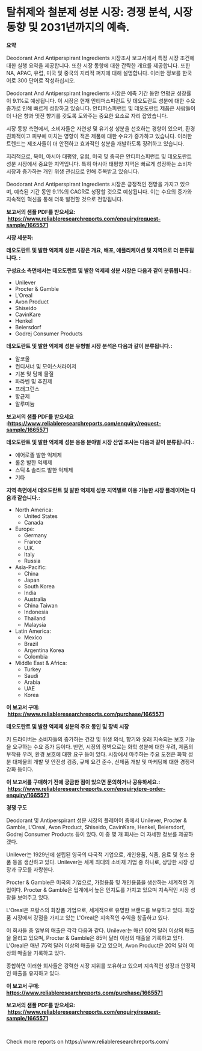 <p><h1>탈취제와 철분제 성분 시장: 경쟁 분석, 시장 동향 및 2031년까지의 예측.</h1></p><p><strong>요약</strong></p>
<p><p>Deodorant And Antiperspirant Ingredients 시장조사 보고서에서 특정 시장 조건에 대한 실행 요약을 제공합니다. 또한 시장 동향에 대한 간략한 개요를 제공합니다. 또한 NA, APAC, 유럽, 미국 및 중국의 지리적 퍼지에 대해 설명합니다. 이러한 정보를 한국어로 300 단어로 작성하십시오.</p><p>Deodorant And Antiperspirant Ingredients 시장은 예측 기간 동안 연평균 성장률이 9.1%로 예상됩니다. 이 시장은 현재 안티퍼스피런트 및 데오도란트 성분에 대한 수요 증가로 인해 빠르게 성장하고 있습니다. 안티퍼스피런트 및 데오도란트 제품은 사람들이 더 나은 향과 멋진 향기를 갖도록 도와주는 중요한 요소로 자리 잡았습니다.</p><p>시장 동향 측면에서, 소비자들은 자연성 및 유기성 성분을 선호하는 경향이 있으며, 환경 친화적이고 피부에 미치는 영향이 적은 제품에 대한 수요가 증가하고 있습니다. 이러한 트렌드는 제조사들이 더 안전하고 효과적인 성분을 개발하도록 장려하고 있습니다.</p><p>지리적으로, 북미, 아시아 태평양, 유럽, 미국 및 중국은 안티퍼스피런트 및 데오도란트 성분 시장에서 중요한 지역입니다. 특히 아시아 태평양 지역은 빠르게 성장하는 소비자 시장과 증가하는 개인 위생 관심으로 인해 주목받고 있습니다.</p><p>Deodorant And Antiperspirant Ingredients 시장은 긍정적인 전망을 가지고 있으며, 예측된 기간 동안 9.1%의 CAGR로 성장할 것으로 예상됩니다. 이는 수요의 증가와 지속적인 혁신을 통해 더욱 발전할 것으로 전망됩니다.</p></p>
<p><strong>보고서의 샘플 PDF를 받으세요: &nbsp;<a href="https://www.reliableresearchreports.com/enquiry/request-sample/1665571">https://www.reliableresearchreports.com/enquiry/request-sample/1665571</a></strong></p>
<p><strong>시장 세분화:</strong></p>
<p><strong> 데오도란트 및 발한 억제제 성분 시장은 개요, 배포, 애플리케이션 및 지역으로 더 분류됩니다. :</strong></p>
<p><strong>구성요소 측면에서는 데오도란트 및 발한 억제제 성분 시장은 다음과 같이 분류됩니다.:</strong></p>
<p><ul><li>Unilever</li><li>Procter & Gamble</li><li>L’Oreal</li><li>Avon Product</li><li>Shiseido</li><li>CavinKare</li><li>Henkel</li><li>Beiersdorf</li><li>Godrej Consumer Products</li></ul></p>
<p><strong> 데오도란트 및 발한 억제제 성분 유형별 시장 분석은 다음과 같이 분류됩니다.:</strong></p>
<p><ul><li>알코올</li><li>컨디셔너 및 모이스처라이저</li><li>기본 및 담체 물질</li><li>파라벤 및 추진제</li><li>프래그런스</li><li>항균제</li><li>알루미늄</li></ul></p>
<p><strong>보고서의 샘플 PDF를 받으세요 :<a href="https://www.reliableresearchreports.com/enquiry/request-sample/1665571">https://www.reliableresearchreports.com/enquiry/request-sample/1665571</a></strong></p>
<p><strong> 데오도란트 및 발한 억제제 성분 응용 분야별 시장 산업 조사는 다음과 같이 분류됩니다.:</strong></p>
<p><ul><li>에어로졸 발한 억제제</li><li>롤온 발한 억제제</li><li>스틱 & 솔리드 발한 억제제</li><li>기타</li></ul></p>
<p><strong>지역 측면에서 데오도란트 및 발한 억제제 성분 지역별로 이용 가능한 시장 플레이어는 다음과 같습니다.:</strong></p>
<p><ul>
    <li>
        North America:
        <ul>
            <li>United States</li>
            <li>Canada</li>
        </ul>
    </li>
    <li>
        Europe:
        <ul>
            <li>Germany</li>
            <li>France</li>
            <li>U.K.</li>
            <li>Italy</li>
            <li>Russia</li>
        </ul>
    </li>
    <li>
        Asia-Pacific:
        <ul>
            <li>China</li>
            <li>Japan</li>
            <li>South Korea</li>
            <li>India</li>
            <li>Australia</li>
            <li>China Taiwan</li>
            <li>Indonesia</li>
            <li>Thailand</li>
            <li>Malaysia</li>
        </ul>
    </li>
    <li>
        Latin America:
        <ul>
            <li>Mexico</li>
            <li>Brazil</li>
            <li>Argentina Korea</li>
            <li>Colombia</li>
        </ul>
    </li>
    <li>
        Middle East & Africa:
        <ul>
            <li>Turkey</li>
            <li>Saudi</li>
            <li>Arabia</li>
            <li>UAE</li>
            <li>Korea</li>
        </ul>
    </li>
    </ul></p>
<p><strong>이 보고서 구매: &nbsp;<a href="https://www.reliableresearchreports.com/purchase/1665571">https://www.reliableresearchreports.com/purchase/1665571</a></strong></p>
<p><strong>데오도란트 및 발한 억제제 성분의 주요 동인 및 장벽 시장</strong></p>
<p><p>키 드라이버는 소비자들의 증가하는 건강 및 위생 의식, 향기와 오래 지속되는 보호 기능을 요구하는 수요 증가 등이다. 반면, 시장의 장벽으로는 화학 성분에 대한 우려, 제품의 부작용 우려, 환경 보호에 대한 요구 등이 있다. 시장에서 마주하는 주요 도전은 화학 성분 대체물의 개발 및 안전성 검증, 규제 요건 준수, 신제품 개발 및 마케팅에 대한 경쟁력 강화 등이다.</p></p>
<p><strong>이 보고서를 구매하기 전에 궁금한 점이 있으면 문의하거나 공유하세요.: &nbsp;<a href="https://www.reliableresearchreports.com/enquiry/pre-order-enquiry/1665571">https://www.reliableresearchreports.com/enquiry/pre-order-enquiry/1665571</a></strong></p>
<p><strong>경쟁 구도</strong></p>
<p><p>Deodorant 및 Antiperspirant 성분 시장의 플레이어 중에서 Unilever, Procter & Gamble, L’Oreal, Avon Product, Shiseido, CavinKare, Henkel, Beiersdorf, Godrej Consumer Products 등이 있다. 이 중 몇 개 회사는 더 자세한 정보를 제공하겠다.</p><p>Unilever는 1929년에 설립된 영국의 다국적 기업으로, 개인용품, 식품, 음료 및 청소 용품 등을 생산하고 있다. Unilever는 세계 최대의 소비재 기업 중 하나로, 상당한 시장 성장과 규모를 자랑한다.</p><p>Procter & Gamble은 미국의 기업으로, 가정용품 및 개인용품을 생산하는 세계적인 기업이다. Procter & Gamble은 업계에서 높은 인지도를 가지고 있으며 지속적인 시장 성장을 보여주고 있다.</p><p>L'Oreal은 프랑스의 화장품 기업으로, 세계적으로 유명한 브랜드를 보유하고 있다. 화장품 시장에서 강점을 가지고 있는 L'Oreal은 지속적인 수익을 창출하고 있다.</p><p>이 회사들 중 일부의 매출은 각각 다음과 같다. Unilever는 매년 60억 달러 이상의 매출을 올리고 있으며, Procter & Gamble은 85억 달러 이상의 매출을 기록하고 있다. L'Oreal은 매년 75억 달러 이상의 매출을 갖고 있으며, Avon Product은 20억 달러 이상의 매출을 기록하고 있다.</p><p>종합하면 이러한 회사들은 강력한 시장 지위를 보유하고 있으며 지속적인 성장과 안정적인 매출을 유지하고 있다.</p></p>
<p><strong>이 보고서 구매: &nbsp; <a href="https://www.reliableresearchreports.com/purchase/1665571">https://www.reliableresearchreports.com/purchase/1665571</a></strong></p>
<p><strong>보고서의 샘플 PDF를 받으세요: &nbsp;<a href="https://www.reliableresearchreports.com/enquiry/request-sample/1665571">https://www.reliableresearchreports.com/enquiry/request-sample/1665571</a></strong><strong></strong></p>
<p>&nbsp;</p>
<p>Check more reports on https://www.reliableresearchreports.com/</p>